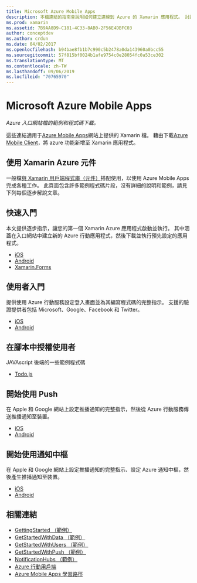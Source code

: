 ```yaml
---
title: Microsoft Azure Mobile Apps
description: 本檔連結的指南會說明如何建立連線到 Azure 的 Xamarin 應用程式。 討論如何使用 Xamarin Azure 元件、使用者和推播通知。
ms.prod: xamarin
ms.assetid: 7B9AA8D9-C181-4C33-8AB0-2F56E4DBFC03
author: conceptdev
ms.author: crdun
ms.date: 04/02/2017
ms.openlocfilehash: b94bae8fb1b7c990c5b2478a0da143960a0bcc55
ms.sourcegitcommit: 57f815bf0024b1afe9754c0e28054fc0a53ce302
ms.translationtype: MT
ms.contentlocale: zh-TW
ms.lasthandoff: 09/06/2019
ms.locfileid: "70765970"
---
```

# <a name="microsoft-azure-mobile-apps"></a>Microsoft Azure Mobile Apps

_Azure 入口網站檔的範例和程式碼下載。_

<!--
NOTE TO AUTHORS: this page is referenced from
https://azure.microsoft.com/develop/mobile/xamarin/
as https://developer xamarin com/guides/cross-platform/data-cloud/mobile-services/
A redirect has been put in place to /mobile-apps/ HOWEVER the /Resources/ .ZIP files are still located in /mobile-services/ so that the following permalinks don't break

The ZIPs in /Resources/ are also referenced by inbound links
Getting Started http://go.microsoft.com/fwlink/p/?LinkId=331359
Get started with data http://go.microsoft.com/fwlink/p/?LinkId=331302
Get started with push http://go.microsoft.com/fwlink/p/?LinkId=331303
Get started with authentication http://go.microsoft.com/fwlink/p/?LinkId=331328
Get started with Notification Hubs http://go.microsoft.com/fwlink/p/?LinkId=331329
Validate and modify data  http://go.microsoft.com/fwlink/p/?LinkId=331330
-->

這些連結適用于[Azure Mobile Apps](https://docs.microsoft.com/azure/app-service-mobile/)網站上提供的 Xamarin 檔。
藉由下載[Azure Mobile Client](https://www.nuget.org/packages/Microsoft.Azure.Mobile.Client/)，將 azure 功能新增至 Xamarin 應用程式。

## <a name="working-with-the-xamarin-azure-component"></a>使用 Xamarin Azure 元件

一般檔[與 Xamarin 用戶端程式庫（元件）](https://docs.microsoft.com/azure/app-service-mobile/app-service-mobile-dotnet-how-to-use-client-library)搭配使用，以使用 Azure Mobile Apps 完成各種工作。 此頁面包含許多範例程式碼片段，沒有詳細的說明和範例，請見下列每個逐步解說文章。

## <a name="getting-started"></a>快速入門

本文提供逐步指示，讓您的第一個 Xamarin Azure 應用程式啟動並執行。
其中涵蓋在入口網站中建立新的 Azure 行動應用程式，然後下載並執行預先設定的應用程式。

- [iOS](https://docs.microsoft.com/azure/app-service-mobile/app-service-mobile-xamarin-ios-get-started/)
- [Android](https://docs.microsoft.com/azure/app-service-mobile/app-service-mobile-xamarin-android-get-started/)
- [Xamarin.Forms](https://docs.microsoft.com/azure/app-service-mobile/app-service-mobile-xamarin-forms-get-started)

<!--
## Validate, Modify and Augment Data in Scripts

Demonstrates how to add server-side scripts to Azure Mobile Services data tables to implement server-side validation and other functionality.

- [iOS](https://azure.microsoft.com/documentation/articles/mobile-services-dotnet-how-to-use-client-library/#errors)
- [Android](https://azure.microsoft.com/documentation/articles/mobile-services-dotnet-how-to-use-client-library/#errors)
-->

<!--
## Add Paging to Data

A quick example of paging large sets of data using Skip() and Take().

- [iOS](https://azure.microsoft.com/documentation/articles/mobile-services-dotnet-how-to-use-client-library/#paging)
- [Android](https://azure.microsoft.com/documentation/articles/mobile-services-dotnet-how-to-use-client-library/#paging)
-->

## <a name="get-started-with-users"></a>使用者入門

提供使用 Azure 行動服務設定登入畫面並為其編寫程式碼的完整指示。 支援的驗證提供者包括 Microsoft、Google、Facebook 和 Twitter。

- [iOS](https://azure.microsoft.com/documentation/articles/app-service-mobile-xamarin-ios-get-started-users/)
- [Android](https://azure.microsoft.com/documentation/articles/app-service-mobile-xamarin-android-get-started-users/)

## <a name="authorize-users-in-scripts"></a>在腳本中授權使用者

JAVAscript 後端的一些範例程式碼

- [Todo.js](https://github.com/Azure/azure-mobile-apps-node/blob/master/samples/personal-table/tables/TodoItem.js#L38)

## <a name="get-started-with-push"></a>開始使用 Push

在 Apple 和 Google 網站上設定推播通知的完整指示，然後從 Azure 行動服務傳送推播通知至裝置。

- [iOS](https://docs.microsoft.com/azure/app-service-mobile/app-service-mobile-xamarin-ios-get-started-push)
- [Android](https://docs.microsoft.com/azure/app-service-mobile/app-service-mobile-xamarin-android-get-started-push)

## <a name="get-started-with-notification-hubs"></a>開始使用通知中樞

在 Apple 和 Google 網站上設定推播通知的完整指示、設定 Azure 通知中樞，然後產生推播通知至裝置。

- [iOS](https://docs.microsoft.com/azure/notification-hubs/xamarin-notification-hubs-ios-push-notification-apns-get-started)
- [Android](https://docs.microsoft.com/azure/notification-hubs/xamarin-notification-hubs-push-notifications-android-gcm)

## <a name="related-links"></a>相關連結

- [GettingStarted （範例）](https://github.com/xamarin/mobile-samples/tree/master/Azure/GettingStarted)
- [GetStartedWithData （範例）](https://github.com/xamarin/mobile-samples/tree/master/Azure/GetStartedWithData)
- [GetStartedWithUsers （範例）](https://github.com/xamarin/mobile-samples/tree/master/Azure/GetStartedWithUsers)
- [GetStartedWithPush （範例）](https://github.com/xamarin/mobile-samples/tree/master/Azure/GetStartedWithPush)
- [NotificationHubs （範例）](https://github.com/xamarin/mobile-samples/tree/master/Azure/NotificationHubs)
- [Azure 行動用戶端](https://www.nuget.org/packages/Microsoft.Azure.Mobile.Client/)
- [Azure Mobile Apps 學習路徑](https://azure.microsoft.com/documentation/learning-paths/appservice-mobileapps/)

<!--
- [ValidateModifyData (sample)](https://github.com/xamarin/mobile-samples/tree/master/Azure/ValidateModifyData)
-->
